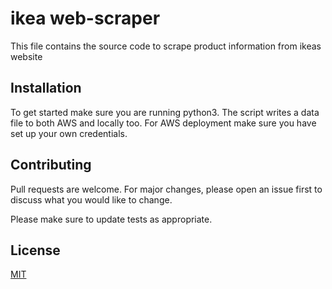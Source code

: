 # ikea web-scraper

This file contains the source code to scrape product information from ikeas website

## Installation
To get started make sure you are running python3. The script writes a data file
to both AWS and locally too. For AWS deployment make sure you have set up your own
credentials.

## Contributing
Pull requests are welcome. For major changes, please open an issue first to discuss
what you would like to change.

Please make sure to update tests as appropriate.

## License
[MIT](https://choosealicense.com/licenses/mit/)
